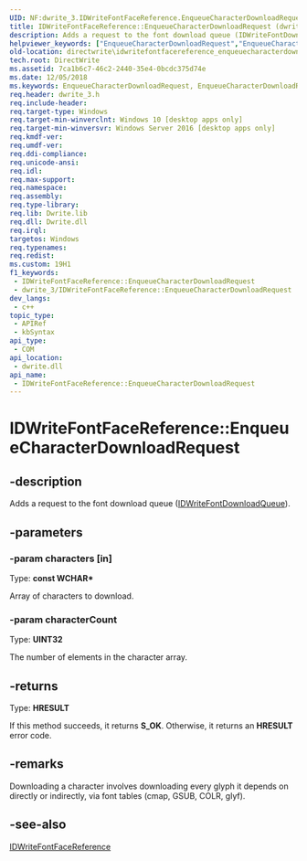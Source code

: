 ```yaml
---
UID: NF:dwrite_3.IDWriteFontFaceReference.EnqueueCharacterDownloadRequest
title: IDWriteFontFaceReference::EnqueueCharacterDownloadRequest (dwrite_3.h)
description: Adds a request to the font download queue (IDWriteFontDownloadQueue).
helpviewer_keywords: ["EnqueueCharacterDownloadRequest","EnqueueCharacterDownloadRequest method [Direct Write]","EnqueueCharacterDownloadRequest method [Direct Write]","IDWriteFontFaceReference interface","IDWriteFontFaceReference interface [Direct Write]","EnqueueCharacterDownloadRequest method","IDWriteFontFaceReference.EnqueueCharacterDownloadRequest","IDWriteFontFaceReference::EnqueueCharacterDownloadRequest","directwrite.idwritefontfacereference_enqueuecharacterdownloadrequest","dwrite_3/IDWriteFontFaceReference::EnqueueCharacterDownloadRequest"]
old-location: directwrite\idwritefontfacereference_enqueuecharacterdownloadrequest.htm
tech.root: DirectWrite
ms.assetid: 7ca1b6c7-46c2-2440-35e4-0bcdc375d74e
ms.date: 12/05/2018
ms.keywords: EnqueueCharacterDownloadRequest, EnqueueCharacterDownloadRequest method [Direct Write], EnqueueCharacterDownloadRequest method [Direct Write],IDWriteFontFaceReference interface, IDWriteFontFaceReference interface [Direct Write],EnqueueCharacterDownloadRequest method, IDWriteFontFaceReference.EnqueueCharacterDownloadRequest, IDWriteFontFaceReference::EnqueueCharacterDownloadRequest, directwrite.idwritefontfacereference_enqueuecharacterdownloadrequest, dwrite_3/IDWriteFontFaceReference::EnqueueCharacterDownloadRequest
req.header: dwrite_3.h
req.include-header: 
req.target-type: Windows
req.target-min-winverclnt: Windows 10 [desktop apps only]
req.target-min-winversvr: Windows Server 2016 [desktop apps only]
req.kmdf-ver: 
req.umdf-ver: 
req.ddi-compliance: 
req.unicode-ansi: 
req.idl: 
req.max-support: 
req.namespace: 
req.assembly: 
req.type-library: 
req.lib: Dwrite.lib
req.dll: Dwrite.dll
req.irql: 
targetos: Windows
req.typenames: 
req.redist: 
ms.custom: 19H1
f1_keywords:
 - IDWriteFontFaceReference::EnqueueCharacterDownloadRequest
 - dwrite_3/IDWriteFontFaceReference::EnqueueCharacterDownloadRequest
dev_langs:
 - c++
topic_type:
 - APIRef
 - kbSyntax
api_type:
 - COM
api_location:
 - dwrite.dll
api_name:
 - IDWriteFontFaceReference::EnqueueCharacterDownloadRequest
---
```


# IDWriteFontFaceReference::EnqueueCharacterDownloadRequest


## -description

Adds a request to the font download queue (<a href="/windows/win32/api/dwrite_3/nn-dwrite_3-idwritefontdownloadqueue">IDWriteFontDownloadQueue</a>).

## -parameters

### -param characters [in]

Type: <b>const WCHAR*</b>

Array of characters to download.

### -param characterCount

Type: <b>UINT32</b>

The number of elements in the character array.

## -returns

Type: <b>HRESULT</b>

If this method succeeds, it returns <b xmlns:loc="http://microsoft.com/wdcml/l10n">S_OK</b>. Otherwise, it returns an <b xmlns:loc="http://microsoft.com/wdcml/l10n">HRESULT</b> error code.

## -remarks

 Downloading a character involves downloading every glyph it depends on directly or indirectly, via font tables (cmap, GSUB, COLR, glyf).

## -see-also

<a href="/windows/win32/api/dwrite_3/nn-dwrite_3-idwritefontfacereference">IDWriteFontFaceReference</a>

